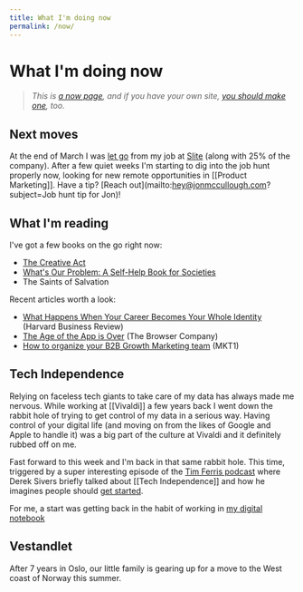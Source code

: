 ```yaml
---
title: What I'm doing now
permalink: /now/
---
```


# What I'm doing now

> <em>This is [a now page](https://nownownow.com/about), and if you have your own site, [you should make one](https://nownownow.com/about), too.</em>

## Next moves
At the end of March I was [let go](https://www.linkedin.com/posts/jonmccullough_productmarketing-layoffs2023-activity-7052166020798525440-QCq1?utm_source=share&utm_medium=member_desktop) from my job at [Slite](https://slite.com/) (along with 25% of the company). After a few quiet weeks I'm starting to dig into the job hunt properly now, looking for new remote opportunities in [[Product Marketing]]. Have a tip? [Reach out](mailto:hey@jonmccullough.com?subject=Job hunt tip for Jon)!

## What I'm reading
I've got a few books on the go right now:

- <a class="internal-link" href="/book/the-creative-act/">The Creative Act</a>
- <a class="internal-link" href="/book/whats-our-problem/">What's Our Problem: A Self-Help Book for Societies</a>
- The Saints of Salvation

Recent articles worth a look:
- [What Happens When Your Career Becomes Your Whole Identity](https://hbr.org/2019/12/what-happens-when-your-career-becomes-your-whole-identity?tpcc=orgsocial_edit) (Harvard Business Review)
- [The Age of the App is Over](https://browsercompany.substack.com/p/the-age-of-the-app-is-over) (The Browser Company)
- [How to organize your B2B Growth Marketing team](https://newsletter.mkt1.co/p/how-to-organize-your-b2b-growth-marketing) (MKT1)

## Tech Independence
Relying on faceless tech giants to take care of my data has always made me nervous. While working at [[Vivaldi]] a few years back I went down the rabbit hole of trying to get control of my data in a serious way. Having control of your digital life (and moving on from the likes of Google and Apple to handle it) was a big part of the culture at Vivaldi and it definitely rubbed off on me.

Fast forward to this week and I'm back in that same rabbit hole. This time, triggered by a super interesting episode of the [Tim Ferris podcast](https://tim.blog/2023/04/21/derek-sivers/) where Derek Sivers briefly talked about [[Tech Independence]] and how he imagines people should [get started](https://sive.rs/ti).

For me, a start was getting back in the habit of working in <a class="internal-link" href="/">my digital notebook</a>

## Vestandlet 
After 7 years in Oslo, our little family is gearing up for a move to the West coast of Norway this summer. 

